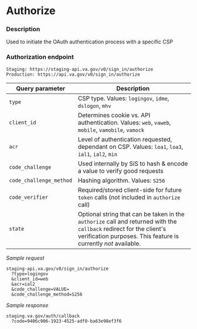 # Authorize

### Description

Used to initiate the OAuth authentication process with a specific CSP

### Authorization endpoint

```
Staging: https://staging-api.va.gov/v0/sign_in/authorize
Production: https://api.va.gov/v0/sign_in/authorize
```

| Query parameter | Description |
| --- | --- |
|`type`| CSP type. Values: `logingov`, `idme`, `dslogon`, `mhv` |
| `client_id` | Determines cookie vs. API authentication. Values: `web`, `vaweb`, `mobile`, `vamobile`, `vamock` |
| `acr` | Level of authentication requested, dependant on CSP. Values: `loa1`, `loa3`, `ial1`, `ial2`, `min` |
| `code_challenge` | Used internally by SiS to hash & encode a value to verify good requests |
| `code_challenge_method` | Hashing algorithm. Values: `S256` |
| `code_verifier` | Required/stored client-side for future `token` calls (not included in `authorize` call) |
| `state` | Optional string that can be taken in the `authorize` call and returned with the `callback` redirect for the client's verification purposes. This feature is currently *not* available. |

*Sample request*

```
staging-api.va.gov/v0/sign_in/authorize
  ?type=logingov
  &client_id=web
  &acr=ial2
  &code_challenge=VALUE=
  &code_challenge_method=S256
```

*Sample response*

```
staging.va.gov/auth/callback
  ?code=9406c906-1923-4525-adf0-ba63e98ef3f6
```
